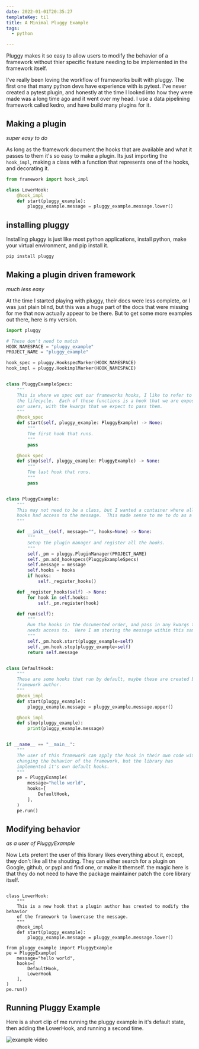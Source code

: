 ```yaml
---
date: 2022-01-01T20:35:27
templateKey: til
title: A Minimal Pluggy Example
tags:
  - python

---
```


Pluggy makes it so easy to allow users to modify the behavior of a framework
without thier specific feature needing to be implemented in the framework
itself.

I've really been loving the workflow of frameworks built with pluggy.  The first
one that many python devs have experience with is pytest.  I've never created a
pytest plugin, and honestly at the time I looked into how they were made was a
long time ago and it went over my head.  I use a data pipelining framework
called kedro, and have build many plugins for it.

## Making a plugin
_super easy to do_

As long as the framework document the hooks that are available and what it
passes to them it's so easy to make a plugin.  Its just importing the
`hook_impl`, making a class with a function that represents one of the hooks,
and decorating it.

``` python
from framework import hook_impl

class LowerHook:
    @hook_impl
    def start(pluggy_example):
        pluggy_example.message = pluggy_example.message.lower()
```

## installing pluggy

Installing pluggy is just like most python applications, install python, make
your virtual environment, and pip install it.

``` bash
pip install pluggy
```

## Making a plugin driven framework
_much less easy_

At the time I started playing with pluggy, their docs were less
complete, or I was just plain blind, but this was a huge part of the
docs that were missing for me that now actually appear to be there.  But
to get some more examples out there, here is my version.

``` python
import pluggy

# These don't need to match
HOOK_NAMESPACE = "pluggy_example"
PROJECT_NAME = "pluggy_example"

hook_spec = pluggy.HookspecMarker(HOOK_NAMESPACE)
hook_impl = pluggy.HookimplMarker(HOOK_NAMESPACE)


class PluggyExampleSpecs:
    """
    This is where we spec out our frameworks hooks, I like to refer to them as
    the lifecycle.  Each of these functions is a hook that we are exposing to
    our users, with the kwargs that we expect to pass them.
    """
    @hook_spec
    def start(self, pluggy_example: PluggyExample) -> None:
        """
        The first hook that runs.
        """
        pass

    @hook_spec
    def stop(self, pluggy_example: PluggyExample) -> None:
        """
        The last hook that runs.
        """
        pass


class PluggyExample:
    """
    This may not need to be a class, but I wanted a container where all the
    hooks had access to the message.  This made sense to me to do as a class.
    """

    def __init__(self, message="", hooks=None) -> None:
        """
        Setup the plugin manager and register all the hooks.
        """
        self._pm = pluggy.PluginManager(PROJECT_NAME)
        self._pm.add_hookspecs(PluggyExampleSpecs)
        self.message = message
        self.hooks = hooks
        if hooks:
            self._register_hooks()

    def _register_hooks(self) -> None:
        for hook in self.hooks:
            self._pm.register(hook)

    def run(self):
        """
        Run the hooks in the documented order, and pass in any kwargs the hook
        needs access to.  Here I am storing the message within this same class.
        """
        self._pm.hook.start(pluggy_example=self)
        self._pm.hook.stop(pluggy_example=self)
        return self.message


class DefaultHook:
    """
    These are some hooks that run by default, maybe these are created by the
    framework author.
    """
    @hook_impl
    def start(pluggy_example):
        pluggy_example.message = pluggy_example.message.upper()

    @hook_impl
    def stop(pluggy_example):
        print(pluggy_example.message)


if __name__ == "__main__":
    """
    The user of this framework can apply the hook in their own code without
    changing the behavior of the framework, but the library has
    implemented it's own default hooks.
    """
    pe = PluggyExample(
        message="hello world",
        hooks=[
            DefaultHook,
        ],
    )
    pe.run()
```

## Modifying behavior
_as a user of PluggyExample_

Now Lets pretent the user of this library likes everything about it,
except, they don't like all the shouting.  They can either search for a
plugin on Google, github, or pypi and find one, or make it themself. the
magic here is that they do not need to have the package maintainer patch
the core library itself.

```

class LowerHook:
    """
    This is a new hook that a plugin author has created to modify the behavior
    of the framework to lowercase the message.
    """
    @hook_impl
    def start(pluggy_example):
        pluggy_example.message = pluggy_example.message.lower()

from pluggy_example import PluggyExample
pe = PluggyExample(
    message="hello world",
    hooks=[
        DefaultHook,
        LowerHook
    ],
)
pe.run()
```

## Running Pluggy Example

Here is a short clip of me running the pluggy example in it's default
state, then adding the LowerHook, and running a second time.

![example video](https://images.waylonwalker.com/til-pluggy-example.gif)
